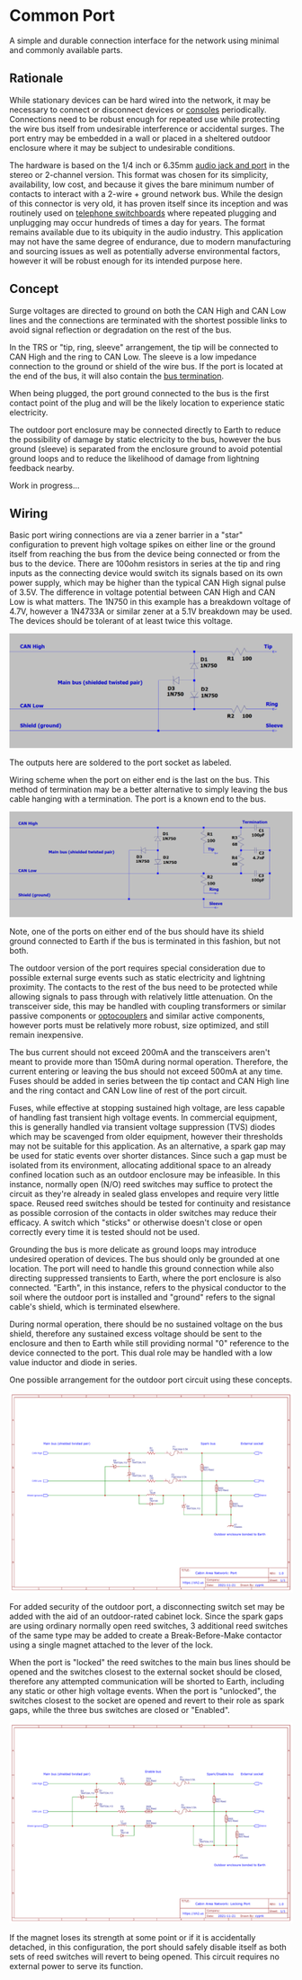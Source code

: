 # Common Port

A simple and durable connection interface for the network using minimal and commonly available parts.

## Rationale

While stationary devices can be hard wired into the network, it may be necessary to connect or disconnect devices or [consoles](https://github.com/cypnk/Cabin-Life/tree/master/Cabin%20Area%20Network/Console) periodically. Connections need to be robust enough for repeated use while protecting the wire bus itself from undesirable interference or accidental surges. The port entry may be embedded in a wall or placed in a sheltered outdoor enclosure where it may be subject to undesirable conditions.

The hardware is based on the 1/4 inch or 6.35mm [audio jack and port](https://en.wikipedia.org/wiki/Phone_connector_(audio)) in the stereo or 2-channel version. This format was chosen for its simplicity, availability, low cost, and because it gives the bare minimum number of contacts to interact with a 2-wire + ground network bus. While the design of this connector is very old, it has proven itself since its inception and was routinely used on [telephone switchboards](https://en.wikipedia.org/wiki/Telephone_switchboard) where repeated plugging and unplugging may occur hundreds of times a day for years. The format remains available due to its ubiquity in the audio industry. This application may not have the same degree of endurance, due to modern manufacturing and sourcing issues as well as potentially adverse environmental factors, however it will be robust enough for its intended purpose here.

## Concept

Surge voltages are directed to ground on both the CAN High and CAN Low lines and the connections are terminated with the shortest possible links to avoid signal reflection or degradation on the rest of the bus.

In the TRS or "tip, ring, sleeve" arrangement, the tip will be connected to CAN High and the ring to CAN Low. The sleeve is a low impedance connection to the ground or shield of the wire bus. If the port is located at the end of the bus, it will also contain the [bus termination](https://github.com/cypnk/Cabin-Life/tree/master/Cabin%20Area%20Network#wiring). 

When being plugged, the port ground connected to the bus is the first contact point of the plug and will be the likely location to experience static electricity.

The outdoor port enclosure may be connected directly to Earth to reduce the possibility of damage by static electricity to the bus, however the bus ground (sleeve) is separated from the enclosure ground to avoid potential ground loops and to reduce the likelihood of damage from lightning feedback nearby.

Work in progress...

## Wiring

Basic port wiring connections are via a zener barrier in a "star" configuration to prevent high voltage spikes on either line or the ground itself from reaching the bus from the device being connected or from the bus to the device. There are 100ohm resistors in series at the tip and ring inputs as the connecting device would switch its signals based on its own power supply, which may be higher than the typical CAN High signal pulse of 3.5V. The difference in voltage potential between CAN High and CAN Low is what matters. The 1N750 in this example has a breakdown voltage of 4.7V, however a 1N4733A or similar zener at a 5.1V breakdown may be used. The devices should be tolerant of at least twice this voltage.

![port wiring](https://github.com/cypnk/Cabin-Life/blob/master/Cabin%20Area%20Network/Common%20Port/portwiring.png)

The outputs here are soldered to the port socket as labeled.

Wiring scheme when the port on either end is the last on the bus. This method of termination may be a better alternative to simply leaving the bus cable hanging with a termination. The port is a known end to the bus.

![port wiring](https://github.com/cypnk/Cabin-Life/blob/master/Cabin%20Area%20Network/Common%20Port/portwiringtermination.png)

Note, one of the ports on either end of the bus should have its shield ground connected to Earth if the bus is terminated in this fashion, but not both.

The outdoor version of the port requires special consideration due to possible external surge events such as static electricity and lightning proximity. The contacts to the rest of the bus need to be protected while allowing signals to pass through with relatively little attenuation. On the transceiver side, this may be handled with coupling transformers or similar passive components or [optocouplers](https://en.wikipedia.org/wiki/Opto-isolator) and similar active components, however ports must be relatively more robust, size optimized, and still remain inexpensive.

The bus current should not exceed 200mA and the transceivers aren't meant to provide more than 150mA during normal operation. Therefore, the current entering or leaving the bus should not exceed 500mA at any time. Fuses should be added in series between the tip contact and CAN High line and the ring contact and CAN Low line of rest of the port circuit.

Fuses, while effective at stopping sustained high voltage, are less capable of handling fast transient high voltage events. In commercial equipment, this is generally handled via transient voltage suppression (TVS) diodes which may be scavenged from older equipment, however their thresholds may not be suitable for this application. As an alternative, a spark gap may be used for static events over shorter distances. Since such a gap must be isolated from its environment, allocating additional space to an already confined location such as an outdoor enclosure may be infeasible. In this instance, normally open (N/O) reed switches may suffice to protect the circuit as they're already in sealed glass envelopes and require very little space. Reused reed switches should be tested for continuity and resistance as possible corrosion of the contacts in older switches may reduce their efficacy. A switch which "sticks" or otherwise doesn't close or open correctly every time it is tested should not be used.

Grounding the bus is more delicate as ground loops may introduce undesired operation of devices. The bus should only be grounded at one location. The port will need to handle this ground connection while also directing suppressed transients to Earth, where the port enclosure is also connected. "Earth", in this instance, refers to the physical conductor to the soil where the outdoor port is installed and "ground" refers to the signal cable's shield, which is terminated elsewhere.

During normal operation, there should be no sustained voltage on the bus shield, therefore any sustained excess voltage should be sent to the enclosure and then to Earth while still providing normal "0" reference to the device connected to the port. This dual role may be handled with a low value inductor and diode in series.

One possible arrangement for the outdoor port circuit using these concepts.

![protectedport](https://raw.githubusercontent.com/cypnk/Cabin-Life/master/Cabin%20Area%20Network/Common%20Port/protectedport.png)

For added security of the outdoor port, a disconnecting switch set may be added with the aid of an outdoor-rated cabinet lock. Since the spark gaps are using ordinary normally open reed switches, 3 additional reed switches of the same type may be added to create a Break-Before-Make contactor using a single magnet attached to the lever of the lock.

When the port is "locked" the reed switches to the main bus lines should be opened and the switches closest to the external socket should be closed, therefore any attempted communication will be shorted to Earth, including any static or other high voltage events. When the port is "unlocked", the switches closest to the socket are opened and revert to their role as spark gaps, while the three bus switches are closed or "Enabled".

![protectedport](https://raw.githubusercontent.com/cypnk/Cabin-Life/master/Cabin%20Area%20Network/Common%20Port/lockingport.png)

If the magnet loses its strength at some point or if it is accidentally detached, in this configuration, the port should safely disable itself as both sets of reed switches will revert to being opened. This circuit requires no external power to serve its function.
